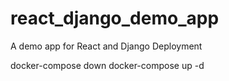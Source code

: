# react_django_demo_app
A demo app for React and Django Deployment

docker-compose down
docker-compose up -d

#
#
